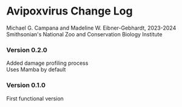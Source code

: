 # Avipoxvirus Change Log  

Michael G. Campana and Madeline W. Eibner-Gebhardt, 2023-2024  
Smithsonian's National Zoo and Conservation Biology Institute  

### Version 0.2.0  
Added damage profiling process  
Uses Mamba by default  

### Version 0.1.0  
First functional version  